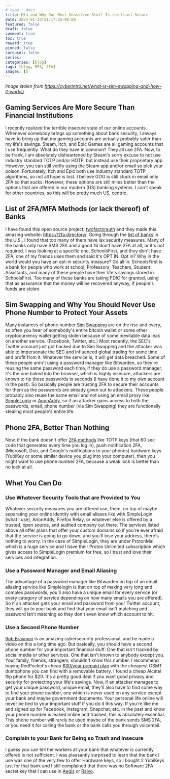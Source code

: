```yaml
---
# type : docs
title: Mfa and Why Our Most Sensitive Stuff Is the Least Secure
date: 2024-01-23T21:17:26-08:00
featured: false
draft: false
comment: true
toc: true
reward: true
pinned: false
carousel: false
series:
categories: [blog]
tags: [blog, MFA, 2FA]
images: []
---
```

_Image stolen from https://cyberintro.net/what-is-sim-swapping-and-how-it-works/_


## Gaming Services Are More Secure Than Financial Institutions
I recently realized the terrible insecure state of our online accounts. Whenever somebody brings up something about bank security, I always have to bring up that my gaming accounts are actually probably safer than my life's savings. Steam, Itch, and Epic Games are all gaming accounts that I use frequently. What do they have in common? They all use 2FA. Now, to be frank, I am absolutely disheartened by Steam's sorry excuse to not use industry standard TOTP and/or HOTP, but instead use their proprietary app. However, you can still verify using the Steam app and/or email so pick your poison. Fortunately, Itch and Epic both use industry standard TOTP algorithms, so not all hope is lost. I believe GOG is still stuck in email only 2FA so that sucks. However, these options are still miles better than the options that are offered in our modern (US) banking systems. I can't speak for other countries, so this will be pretty much US, centric.

## List of 2FA/MFA Methods (or lack thereof) of Banks
I have found this open source project, [twofactorauth](https://github.com/2factorauth/twofactorauth) and they made this amazing website: https://2fa.directory/. Going through the [list of banks](https://2fa.directory/us/#banking) in the U.S., I found that too many of them have lax security measures. Many of the banks only have SMS 2FA and a good 16 don't have 2FA at all, or it's not required. I was looking at a specific one, SchoolsFirst, and they don't have 2FA, one of my friends uses them and said it's OPT IN. Opt in? Why in the world would you have an opt-in security measure? Go all in. SchoolsFirst is a bank for people who work at school, Professors, Teachers, Student Assistants, and many of these people have their life's savings stored in SchoolsFirst. Too many of these banks are taking FDIC for granted, using that as assurance that the money will be recovered anyway, if people's funds are stolen.

## Sim Swapping and Why You Should Never Use Phone Number to Protect Your Assets
Many instances of phone number [Sim Swapping](https://blog.mozilla.org/en/privacy-security/mozilla-explains-sim-swapping/) are on the rise and every, so often you hear of somebody's entire bitcoin wallet or some other cryptocurrency wallet getting stolen because of some inevitable data leak on another service. (Facebook, Twitter, etc.) Most recently, the SEC's Twitter account just got hacked due to Sim Swapping and the attacker was able to impersonate the SEC and influenced global trading for some time and profit from it. Whatever the service is, it will get data breached. Some of these people aren't using a password manager like Bitwarden, so they're reusing the same password each time, if they do use a password manager, it's the one baked into the browser, which is highly insecure, attackers are known to rip those passwords in seconds (I have done it to my own account in the past). So basically people are trusting 2FA to secure their accounts for them as the passwords are already given out to attackers. These people probably also reuse the same email and not using an email proxy like [SimpleLogin](https://simplelogin.io) or [AnonAddy](https://addy.io/), so if an attacker gains access to both the passwords, email, phone number (via Sim Swapping) they are functionally stealing most people's entire life.

## Phone 2FA, Better Than Nothing
Now, if the bank doesn't offer [2FA methods](https://www.howtogeek.com/232598/5-different-two-step-authentication-methods-to-secure-your-online-accounts/) like TOTP keys (that 60 sec code that generates every time you log in), push notification 2FA, (Microsoft, Duo, and Google's notifications to your phones) hardware keys (YubiKey or some similar device you plug into your computer), then you might want to use phone number 2FA, because a weak lock is better than no lock at all.

## What You Can Do

### Use Whatever Security Tools that are Provided to You
Whatever security measures you are offered use, them, on top of maybe separating your online identity with email aliases like with SimpleLogin (what I use), AnonAddy, Firefox Relay, or whatever else is offered by a trusted, open source, and audited company out there. The services listed above all offer plans that offer your custom domains so if you're ever afraid that the service is going to go down, and you'll lose your address, there's nothing to worry. In the case of SimpleLogin, they are under ProtonMail which is a huge service and I have their Proton Unlimited subscription which gives access to SimpleLogin premium for free, so I trust and love their services and integration.

### Use a Password Manager and Email Aliasing
The advantage of a password manager like Bitwarden on top of an email aliasing service like Simplelogin is that on top of making very long and complex passwords, you'll also have a unique email for every service (or every category of service depending on how many emails you are offered). So if an attacker gets your email and password from your Twitter account, they will go to your bank and find that your email isn't matching and password isn't matching so they don't even know which account to hit.

### Use a Second Phone Number
[Rob Braxman](https://youtube.com/channel/UCYVU6rModlGxvJbszCclGGw) is an amazing cybersecurity professional, and he made a video on this a long time ago. But basically, you should have a second phone number for your important financial stuff. One that isn't tracked by social media or other services. One that isn't known to anybody except you. Your family, friends, strangers, shouldn't know this number. I recommend buying RedPocket's cheap [$30/year prepaid plan](https://www.ebay.com/itm/133196831828) with the cheapest GSMT dumbphone you can find with a removable battery. I found a cheap Alcatel flip phone for $20. It's a pretty good deal if you want good privacy and security for protecting your life's savings. Now, if an attacker manages to get your unique password, unique email, they'll also have to find some way to find your phone number, one which is never used on any service except your bank and maybe government documents. Your personal life online will never be tied to your important stuff if you do it this way. If you're like me and signed up for Facebook, Instagram, Snapchat, etc. in the past and know your phone number is leaked online and trashed, this is absolutely essential. This phone number will rarely be used maybe of the bank sends SMS 2FA, or you need it for calling the bank or the bank calls you through voicemail.

### Complain to your Bank for Being so Trash and Insecure
I guess you can tell the workers at your bank that whatever is currently offered is not sufficient. I was pleasantly surprised to learn that the bank I use was one of the very few to offer Hardware keys, so I bought 2 YubiKeys just for that bank and I still complained that there was no Software 2FA secret key that I can use in [Aegis](https://github.com/beemdevelopment/Aegis) or [Raivo](https://github.com/raivo-otp/ios-application). 
